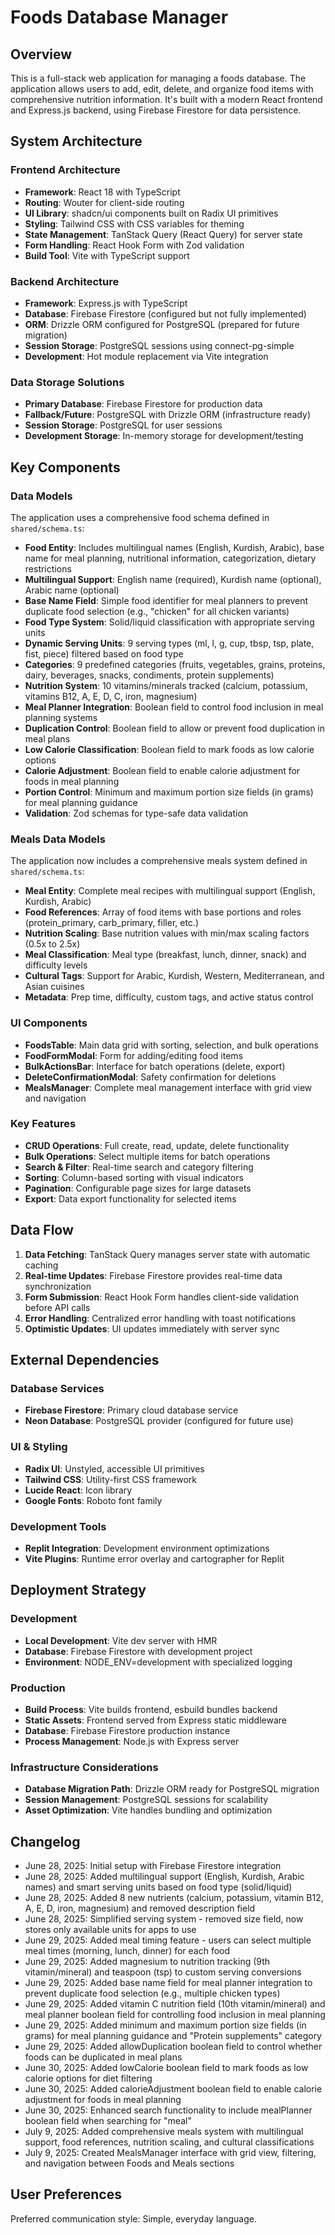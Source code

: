 # Foods Database Manager

## Overview

This is a full-stack web application for managing a foods database. The application allows users to add, edit, delete, and organize food items with comprehensive nutrition information. It's built with a modern React frontend and Express.js backend, using Firebase Firestore for data persistence.

## System Architecture

### Frontend Architecture
- **Framework**: React 18 with TypeScript
- **Routing**: Wouter for client-side routing
- **UI Library**: shadcn/ui components built on Radix UI primitives
- **Styling**: Tailwind CSS with CSS variables for theming
- **State Management**: TanStack Query (React Query) for server state
- **Form Handling**: React Hook Form with Zod validation
- **Build Tool**: Vite with TypeScript support

### Backend Architecture
- **Framework**: Express.js with TypeScript
- **Database**: Firebase Firestore (configured but not fully implemented)
- **ORM**: Drizzle ORM configured for PostgreSQL (prepared for future migration)
- **Session Storage**: PostgreSQL sessions using connect-pg-simple
- **Development**: Hot module replacement via Vite integration

### Data Storage Solutions
- **Primary Database**: Firebase Firestore for production data
- **Fallback/Future**: PostgreSQL with Drizzle ORM (infrastructure ready)
- **Session Storage**: PostgreSQL for user sessions
- **Development Storage**: In-memory storage for development/testing

## Key Components

### Data Models
The application uses a comprehensive food schema defined in `shared/schema.ts`:
- **Food Entity**: Includes multilingual names (English, Kurdish, Arabic), base name for meal planning, nutritional information, categorization, dietary restrictions
- **Multilingual Support**: English name (required), Kurdish name (optional), Arabic name (optional)
- **Base Name Field**: Simple food identifier for meal planners to prevent duplicate food selection (e.g., "chicken" for all chicken variants)
- **Food Type System**: Solid/liquid classification with appropriate serving units
- **Dynamic Serving Units**: 9 serving types (ml, l, g, cup, tbsp, tsp, plate, fist, piece) filtered based on food type
- **Categories**: 9 predefined categories (fruits, vegetables, grains, proteins, dairy, beverages, snacks, condiments, protein supplements)
- **Nutrition System**: 10 vitamins/minerals tracked (calcium, potassium, vitamins B12, A, E, D, C, iron, magnesium)
- **Meal Planner Integration**: Boolean field to control food inclusion in meal planning systems
- **Duplication Control**: Boolean field to allow or prevent food duplication in meal plans
- **Low Calorie Classification**: Boolean field to mark foods as low calorie options
- **Calorie Adjustment**: Boolean field to enable calorie adjustment for foods in meal planning
- **Portion Control**: Minimum and maximum portion size fields (in grams) for meal planning guidance
- **Validation**: Zod schemas for type-safe data validation

### Meals Data Models
The application now includes a comprehensive meals system defined in `shared/schema.ts`:
- **Meal Entity**: Complete meal recipes with multilingual support (English, Kurdish, Arabic)
- **Food References**: Array of food items with base portions and roles (protein_primary, carb_primary, filler, etc.)
- **Nutrition Scaling**: Base nutrition values with min/max scaling factors (0.5x to 2.5x)
- **Meal Classification**: Meal type (breakfast, lunch, dinner, snack) and difficulty levels
- **Cultural Tags**: Support for Arabic, Kurdish, Western, Mediterranean, and Asian cuisines
- **Metadata**: Prep time, difficulty, custom tags, and active status control

### UI Components
- **FoodsTable**: Main data grid with sorting, selection, and bulk operations
- **FoodFormModal**: Form for adding/editing food items
- **BulkActionsBar**: Interface for batch operations (delete, export)
- **DeleteConfirmationModal**: Safety confirmation for deletions
- **MealsManager**: Complete meal management interface with grid view and navigation

### Key Features
- **CRUD Operations**: Full create, read, update, delete functionality
- **Bulk Operations**: Select multiple items for batch operations
- **Search & Filter**: Real-time search and category filtering
- **Sorting**: Column-based sorting with visual indicators
- **Pagination**: Configurable page sizes for large datasets
- **Export**: Data export functionality for selected items

## Data Flow

1. **Data Fetching**: TanStack Query manages server state with automatic caching
2. **Real-time Updates**: Firebase Firestore provides real-time data synchronization
3. **Form Submission**: React Hook Form handles client-side validation before API calls
4. **Error Handling**: Centralized error handling with toast notifications
5. **Optimistic Updates**: UI updates immediately with server sync

## External Dependencies

### Database Services
- **Firebase Firestore**: Primary cloud database service
- **Neon Database**: PostgreSQL provider (configured for future use)

### UI & Styling
- **Radix UI**: Unstyled, accessible UI primitives
- **Tailwind CSS**: Utility-first CSS framework
- **Lucide React**: Icon library
- **Google Fonts**: Roboto font family

### Development Tools
- **Replit Integration**: Development environment optimizations
- **Vite Plugins**: Runtime error overlay and cartographer for Replit

## Deployment Strategy

### Development
- **Local Development**: Vite dev server with HMR
- **Database**: Firebase Firestore with development project
- **Environment**: NODE_ENV=development with specialized logging

### Production
- **Build Process**: Vite builds frontend, esbuild bundles backend
- **Static Assets**: Frontend served from Express static middleware
- **Database**: Firebase Firestore production instance
- **Process Management**: Node.js with Express server

### Infrastructure Considerations
- **Database Migration Path**: Drizzle ORM ready for PostgreSQL migration
- **Session Management**: PostgreSQL sessions for scalability
- **Asset Optimization**: Vite handles bundling and optimization

## Changelog
- June 28, 2025: Initial setup with Firebase Firestore integration
- June 28, 2025: Added multilingual support (English, Kurdish, Arabic names) and smart serving units based on food type (solid/liquid)
- June 28, 2025: Added 8 new nutrients (calcium, potassium, vitamin B12, A, E, D, iron, magnesium) and removed description field
- June 28, 2025: Simplified serving system - removed size field, now stores only available units for apps to use
- June 29, 2025: Added meal timing feature - users can select multiple meal times (morning, lunch, dinner) for each food
- June 29, 2025: Added magnesium to nutrition tracking (9th vitamin/mineral) and teaspoon (tsp) to custom serving conversions
- June 29, 2025: Added base name field for meal planner integration to prevent duplicate food selection (e.g., multiple chicken types)
- June 29, 2025: Added vitamin C nutrition field (10th vitamin/mineral) and meal planner boolean field for controlling food inclusion in meal planning
- June 29, 2025: Added minimum and maximum portion size fields (in grams) for meal planning guidance and "Protein supplements" category
- June 29, 2025: Added allowDuplication boolean field to control whether foods can be duplicated in meal plans
- June 30, 2025: Added lowCalorie boolean field to mark foods as low calorie options for diet filtering
- June 30, 2025: Added calorieAdjustment boolean field to enable calorie adjustment for foods in meal planning
- June 30, 2025: Enhanced search functionality to include mealPlanner boolean field when searching for "meal"
- July 9, 2025: Added comprehensive meals system with multilingual support, food references, nutrition scaling, and cultural classifications
- July 9, 2025: Created MealsManager interface with grid view, filtering, and navigation between Foods and Meals sections

## User Preferences

Preferred communication style: Simple, everyday language.